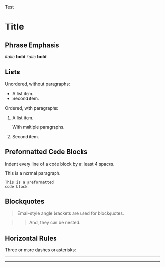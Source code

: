 Test

Title
=====

## Phrase Emphasis ##

*italic*   **bold**
_italic_   __bold__

## Lists ##

Unordered, without paragraphs:

*   A list item.
*   Second item.

Ordered, with paragraphs:

1.  A list item.
   
    With multiple paragraphs.

1.  Second item.

## Preformatted Code Blocks ##

Indent every line of a code block by at least 4 spaces.

This is a normal paragraph.

    This is a preformatted
    code block.
       
## Blockquotes ##

> Email-style angle brackets
> are used for blockquotes.

> > And, they can be nested.

## Horizontal Rules ##

Three or more dashes or asterisks:

---

***

